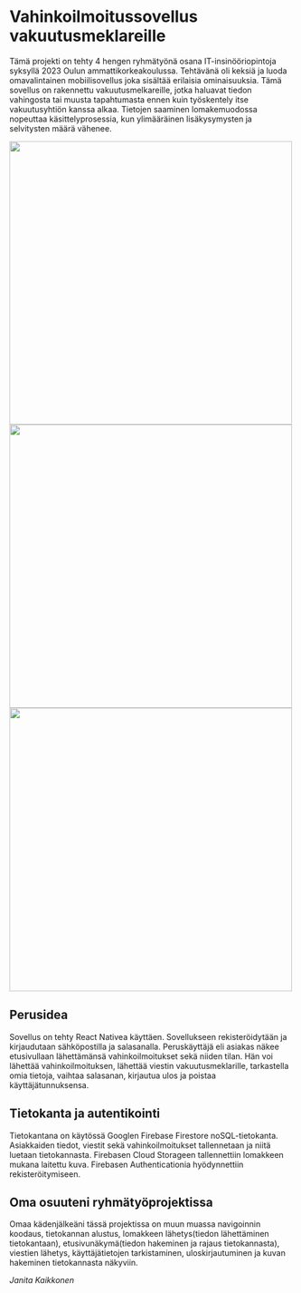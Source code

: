 # Vahinkoilmoitussovellus vakuutusmeklareille
Tämä projekti on tehty 4 hengen ryhmätyönä osana IT-insinööriopintoja syksyllä 2023 Oulun ammattikorkeakoulussa. Tehtävänä oli keksiä ja luoda omavalintainen mobiilisovellus joka sisältää erilaisia ominaisuuksia. Tämä sovellus on rakennettu vakuutusmelkareille, jotka haluavat tiedon vahingosta tai muusta tapahtumasta ennen kuin työskentely itse vakuutusyhtiön kanssa alkaa. Tietojen saaminen lomakemuodossa nopeuttaa käsittelyprosessia, kun ylimääräinen lisäkysymysten ja selvitysten määrä vähenee.

<img src="https://github.com/saattaja/TVT22KMO-R5-Vakuutuspetos/assets/113536134/36369aef-4cbf-47f5-851e-17e3f073673c" height="500">
<img src="https://github.com/saattaja/TVT22KMO-R5-Vakuutuspetos/assets/113536134/7a8a1a4e-8ca2-4f15-aded-ab2cd1daf369" height="500">
<img src="https://github.com/saattaja/TVT22KMO-R5-Vakuutuspetos/assets/113536134/56daea19-e7c6-4077-9d47-53f6c2d73fc3" height="500">

## Perusidea
Sovellus on tehty React Nativea käyttäen. Sovellukseen rekisteröidytään ja kirjaudutaan sähköpostilla ja salasanalla. Peruskäyttäjä eli asiakas näkee etusivullaan lähettämänsä vahinkoilmoitukset sekä niiden tilan. Hän voi lähettää vahinkoilmoituksen, lähettää viestin vakuutusmeklarille, tarkastella omia tietoja, vaihtaa salasanan, kirjautua ulos ja poistaa käyttäjätunnuksensa.

## Tietokanta ja autentikointi
Tietokantana on käytössä Googlen Firebase Firestore noSQL-tietokanta. Asiakkaiden tiedot, viestit sekä vahinkoilmoitukset tallennetaan ja niitä luetaan tietokannasta. Firebasen Cloud Storageen tallennettiin lomakkeen mukana laitettu kuva. Firebasen Authenticationia hyödynnettiin rekisteröitymiseen.

## Oma osuuteni ryhmätyöprojektissa
Omaa kädenjälkeäni tässä projektissa on muun muassa navigoinnin koodaus, tietokannan alustus, lomakkeen lähetys(tiedon lähettäminen tietokantaan), etusivunäkymä(tiedon hakeminen ja rajaus tietokannasta), viestien lähetys, käyttäjätietojen tarkistaminen, uloskirjautuminen ja kuvan hakeminen tietokannasta näkyviin.

*Janita Kaikkonen*
